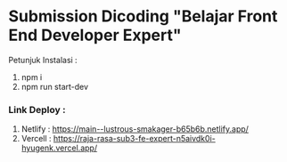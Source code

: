 # Submission Dicoding "Belajar Front End Developer Expert"

Petunjuk Instalasi :
1. npm i
2. npm run start-dev

### Link Deploy :
1. Netlify : https://main--lustrous-smakager-b65b6b.netlify.app/
2. Vercell : https://raja-rasa-sub3-fe-expert-n5aivdk0i-hyugenk.vercel.app/ 
